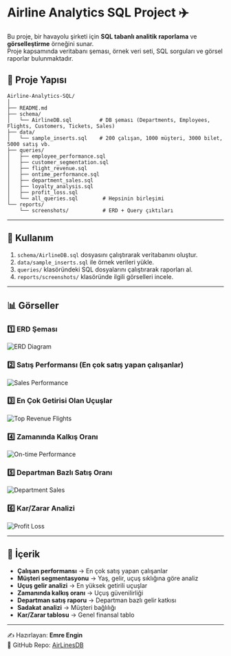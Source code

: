 # Airline Analytics SQL Project ✈️

Bu proje, bir havayolu şirketi için **SQL tabanlı analitik raporlama** ve **görselleştirme** örneğini sunar.  
Proje kapsamında veritabanı şeması, örnek veri seti, SQL sorguları ve görsel raporlar bulunmaktadır.

## 📌 Proje Yapısı
```
Airline-Analytics-SQL/
│
├── README.md
├── schema/
│   └── AirlineDB.sql         # DB şeması (Departments, Employees, Flights, Customers, Tickets, Sales)
├── data/
│   └── sample_inserts.sql    # 200 çalışan, 1000 müşteri, 3000 bilet, 5000 satış vb.
├── queries/
│   ├── employee_performance.sql
│   ├── customer_segmentation.sql
│   ├── flight_revenue.sql
│   ├── ontime_performance.sql
│   ├── department_sales.sql
│   ├── loyalty_analysis.sql
│   ├── profit_loss.sql
│   └── all_queries.sql        # Hepsinin birleşimi
└── reports/
    └── screenshots/           # ERD + Query çıktıları
```


---

## 🚀 Kullanım
1. `schema/AirlineDB.sql` dosyasını çalıştırarak veritabanını oluştur.
2. `data/sample_inserts.sql` ile örnek verileri yükle.
3. `queries/` klasöründeki SQL dosyalarını çalıştırarak raporları al.
4. `reports/screenshots/` klasöründe ilgili görselleri incele.

---

## 📊 Görseller

### 1️⃣ ERD Şeması
![ERD Diagram](reports/pic_schema.png)

### 2️⃣ Satış Performansı (En çok satış yapan çalışanlar)
![Sales Performance](reports/pic1.png)

### 3️⃣ En Çok Getirisi Olan Uçuşlar
![Top Revenue Flights](reports/pic2.png)

### 4️⃣ Zamanında Kalkış Oranı
![On-time Performance](reports/pic3.png)

### 5️⃣ Departman Bazlı Satış Oranı
![Department Sales](reports/pic4.png)

### 6️⃣ Kar/Zarar Analizi
![Profit Loss](reports/pic5.png)

---

## 🎯 İçerik
- **Çalışan performansı** → En çok satış yapan çalışanlar
- **Müşteri segmentasyonu** → Yaş, gelir, uçuş sıklığına göre analiz
- **Uçuş gelir analizi** → En yüksek getirili uçuşlar
- **Zamanında kalkış oranı** → Uçuş güvenilirliği
- **Departman satış raporu** → Departman bazlı gelir katkısı
- **Sadakat analizi** → Müşteri bağlılığı
- **Kar/Zarar tablosu** → Genel finansal tablo

---

✍️ Hazırlayan: **Emre Engin**  
🔗 GitHub Repo: [AirLinesDB](https://github.com/BlackRazor34/AirLinesDB)


